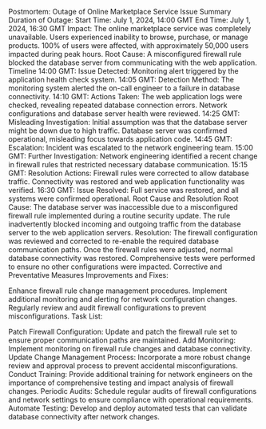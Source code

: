 Postmortem: Outage of Online Marketplace Service
Issue Summary
Duration of Outage:
Start Time: July 1, 2024, 14:00 GMT
End Time: July 1, 2024, 16:30 GMT
Impact:
The online marketplace service was completely unavailable.
Users experienced inability to browse, purchase, or manage products.
100% of users were affected, with approximately 50,000 users impacted during peak hours.
Root Cause:
A misconfigured firewall rule blocked the database server from communicating with the web application.
Timeline
14:00 GMT:
Issue Detected: Monitoring alert triggered by the application health check system.
14:05 GMT:
Detection Method: The monitoring system alerted the on-call engineer to a failure in database connectivity.
14:10 GMT:
Actions Taken:
The web application logs were checked, revealing repeated database connection errors.
Network configurations and database server health were reviewed.
14:25 GMT:
Misleading Investigation:
Initial assumption was that the database server might be down due to high traffic.
Database server was confirmed operational, misleading focus towards application code.
14:45 GMT:
Escalation: Incident was escalated to the network engineering team.
15:00 GMT:
Further Investigation:
Network engineering identified a recent change in firewall rules that restricted necessary database communication.
15:15 GMT:
Resolution Actions:
Firewall rules were corrected to allow database traffic.
Connectivity was restored and web application functionality was verified.
16:30 GMT:
Issue Resolved: Full service was restored, and all systems were confirmed operational.
Root Cause and Resolution
Root Cause:
The database server was inaccessible due to a misconfigured firewall rule implemented during a routine security update. The rule inadvertently blocked incoming and outgoing traffic from the database server to the web application servers.
Resolution:
The firewall configuration was reviewed and corrected to re-enable the required database communication paths. Once the firewall rules were adjusted, normal database connectivity was restored. Comprehensive tests were performed to ensure no other configurations were impacted.
Corrective and Preventative Measures
Improvements and Fixes:

Enhance firewall rule change management procedures.
Implement additional monitoring and alerting for network configuration changes.
Regularly review and audit firewall configurations to prevent misconfigurations.
Task List:

Patch Firewall Configuration: Update and patch the firewall rule set to ensure proper communication paths are maintained.
Add Monitoring: Implement monitoring on firewall rule changes and database connectivity.
Update Change Management Process: Incorporate a more robust change review and approval process to prevent accidental misconfigurations.
Conduct Training: Provide additional training for network engineers on the importance of comprehensive testing and impact analysis of firewall changes.
Periodic Audits: Schedule regular audits of firewall configurations and network settings to ensure compliance with operational requirements.
Automate Testing: Develop and deploy automated tests that can validate database connectivity after network changes.

